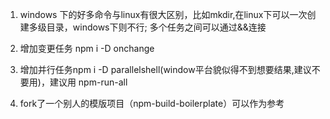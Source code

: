 1.  windows 下的好多命令与linux有很大区别，比如mkdir,在linux下可以一次创建多级目录，windows下则不行;
多个任务之间可以通过&&连接

2.  增加变更任务 npm i -D onchange

3.   增加并行任务npm i -D parallelshell(window平台貌似得不到想要结果,建议不要用)，建议用
npm-run-all 
4.   fork了一个别人的模版项目（npm-build-boilerplate）可以作为参考








